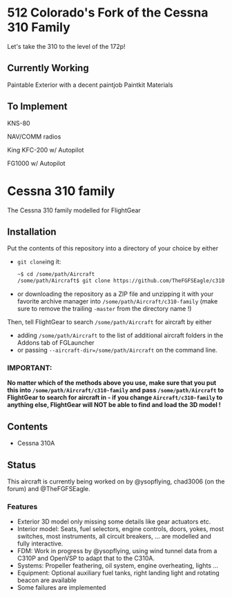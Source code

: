 # 512 Colorado's Fork of the Cessna 310 Family
Let's take the 310 to the level of the 172p!

## Currently Working
Paintable Exterior with a decent paintjob
Paintkit Materials

## To Implement
KNS-80

NAV/COMM radios

King KFC-200 w/ Autopilot

FG1000 w/ Autopilot



# Cessna 310 family
The Cessna 310 family modelled for FlightGear

## Installation

Put the contents of this repository into a directory of your choice by either
* `git clone`ing it:
	```sh
	~$ cd /some/path/Aircraft
	/some/path/Aircraft$ git clone https://github.com/TheFGFSEagle/c310-family
	```
* or downloading the repository as a ZIP file and unzipping it with your favorite archive manager into `/some/path/Aircraft/c310-family` (make sure to remove the trailing `-master` from the directory name !)

Then, tell FlightGear to search `/some/path/Aircraft` for aircraft by either
* adding `/some/path/Aircraft` to the list of additional aircraft folders in the Addons tab of FGLauncher
* or passing `--aircraft-dir=/some/path/Aircraft` on the command line.

### IMPORTANT:
**No matter which of the methods above you use, make sure that you put this into `/some/path/Aircraft/c310-family` and pass `/some/path/Aircraft` to FlightGear to search for aircraft in - if you change `Aircraft/c310-family` to anything else, FlightGear will NOT be able to find and load the 3D model !**

## Contents

* Cessna 310A

## Status

This aircraft is currently being worked on by @ysopflying, chad3006 (on the forum) and @TheFGFSEagle.

### Features
* Exterior 3D model only missing some details like gear actuators etc.
* Interior model: Seats, fuel selectors, engine controls, doors, yokes, most switches, most instruments, all circuit breakers, … are modelled and fully interactive.
* FDM: Work in progress by @ysopflying, using wind tunnel data from a C310P and OpenVSP to adapt that to the C310A.
* Systems: Propeller feathering, oil system, engine overheating, lights …
* Equipment: Optional auxiliary fuel tanks, right landing light and rotating beacon are available
* Some failures are implemented
